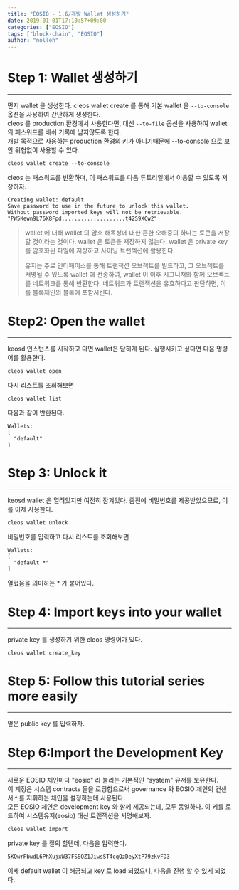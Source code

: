 ```yaml
---
title: "EOSIO - 1.6/개발 Wallet 생성하기"
date: 2019-01-01T17:10:57+09:00
categories: ["EOSIO"]
tags: ["block-chain", "EOSIO"]
author: "nolleh"
---
```


# Step 1: Wallet 생성하기
---
먼저 wallet 을 생성한다. cleos wallet create 를 통해 기본 wallet 을 ``--to-console`` 옵션을 사용하여 간단하게 생성한다.  
cleos 를 production 환경에서 사용한다면, 대신 ``--to-file`` 옵션을 사용하여 wallet 의 패스워드를 배쉬 기록에 남지않도록 한다.  
개발 목적으로 사용하는 production 환경의 키가 아니기때문에 --to-console 으로 보안 위협없이 사용할 수 있다.

```shell 
cleos wallet create --to-console
```

cleos 는 패스워드를 반환하며, 이 패스워드를 다음 튜토리얼에서 이용할 수 있도록 저장하자.  

```shell
Creating wallet: default
Save password to use in the future to unlock this wallet.
Without password imported keys will not be retrievable.
"PW5Kewn9L76X8Fpd....................t42S9XCw2"
```

> wallet 에 대해
> wallet 의 암호 해독성에 대한 흔한 오해중의 하나는 토큰을 저장할 것이라는 것이다.  wallet 은 토큰을 저장하지 않는다.  wallet 은 private key 를 암호화된 파일에 저장하고 사이닝 트랜젝션에 활용한다.  
> 
> 유저는 주로 인터페이스를 통해 트랜잭션 오브젝트를 빌드하고, 그 오브젝트를 서명될 수 있도록 wallet 에 전송하여, wallet 이 이후 시그니쳐와 함께 오브젝트를 네트워크를 통해 반환한다. 네트워크가 트랜잭션을 유효하다고 판단하면, 이를 블록체인의 블록에 포함시킨다.  

# Step2: Open the wallet 
---
keosd 인스턴스를 시작하고 다면 wallet은 닫히게 된다. 실행시키고 싶다면 다음 명령어를 활용한다. 

```shell
cleos wallet open
```

다시 리스트를 조회해보면
```shell
cleos wallet list
```
다음과 같이 반환된다. 
```shell
Wallets:
[
  "default"
]
```

# Step 3: Unlock it
---
keosd wallet 은 열려있지만 여전히 잠겨있다. 좀전에 비밀번호를 제공받았으므로, 이를 이제 사용한다. 

```shell
cleos wallet unlock
```

비밀번호를 입력하고 다시 리스트를 조회해보면
```shell
Wallets:
[
  "default *"
]
```
열렸음을 의미하는 * 가 붙어있다.

# Step 4: Import keys into your wallet 
---

private key 를 생성하기 위한 cleos 명령어가 있다.  

```shell
cleos wallet create_key
```

# Step 5: Follow this tutorial series more easily 
---
얻은 public key 를 입력하자.

# Step 6:Import the Development Key
---
새로운 EOSIO 체인마다 "eosio" 라 불리는 기본적인 "system" 유저를 보유한다.  
이 계정은 시스템 contracts 들을 로딩함으로써 governance 와 EOSIO 체인의 컨센서스를 지휘하는 체인을 설정하는데 사용된다.   
모든 EOSIO 체인은 development key 와 함께 제공되는데, 모두 동일하다. 이 키를 로드하여 시스템유저(eosio) 대신 트랜잭션을 서명해보자. 

```shell
cleos wallet import
```
private key 를 질의 할텐데, 다음을 입력한다.
```shell
5KQwrPbwdL6PhXujxW37FSSQZ1JiwsST4cqQzDeyXtP79zkvFD3
```

이제 default wallet 이 해금되고 key 로 load 되었으니, 다음을 진행 할 수 있게 되었다.
